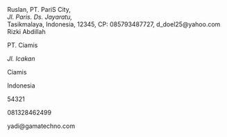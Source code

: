 <html>
<body>

<xml id="contact-person">
<contact>
<name>Ruslan, </name>
<company>PT. PariS City, </company>
<address>Jl. Paris. Ds. Jayaratu, </address>
<city>Tasikmalaya, </city>
<state>Indonesia, </state>
<zip>12345,  </zip>
<phone>CP: 085793487727, </phone>
<email>d_doel25@yahoo.com</email>
</contact>
</xml>

<contact>
<name> Rizki Abdillah</name>
<p>
<company>PT. Ciamis</company>
<p>
<address>Jl. Icakan</address>
<p>
<city>Ciamis</city>
<p>
<state>Indonesia</state>
<p>
<zip>54321</zip>
<p>
<phone>081328462499</phone>
<p>
<email>yadi@gamatechno.com</email>
</contact>

</body>
</html>


